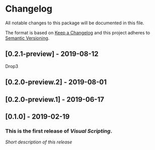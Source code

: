 # Changelog
All notable changes to this package will be documented in this file.

The format is based on [Keep a Changelog](http://keepachangelog.com/en/1.0.0/)
and this project adheres to [Semantic Versioning](http://semver.org/spec/v2.0.0.html).

## [0.2.1-preview] - 2019-08-12
Drop3
## [0.2.0-preview.2] - 2019-08-01
## [0.2.0-preview.1] - 2019-06-17
## [0.1.0] - 2019-02-19

### This is the first release of *Visual Scripting*.

*Short description of this release*
